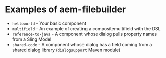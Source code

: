 # Examples of aem-filebuilder


* `helloworld` - Your basic component
* `multifield` - An example of creating a compositemultifield with the DSL
* `reference-to-java` - A component whose dialog pulls property names from a Sling Model
* `shared-code` - A component whose dialog has a field coming from a shared dialog library (`dialogsupport` Maven module) 
